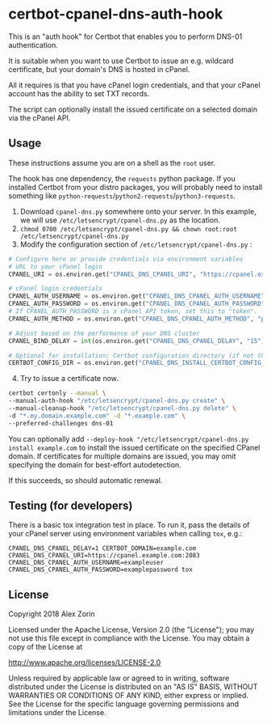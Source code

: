 # certbot-cpanel-dns-auth-hook

This is an "auth hook" for Certbot that enables you to perform DNS-01 authentication.

It is suitable when you want to use Certbot to issue an e.g. wildcard certificate, but your domain's DNS is hosted in cPanel.

All it requires is that you have cPanel login credentials, and that your cPanel account has the ability to set TXT records.

The script can optionally install the issued certificate on a selected domain via the cPanel API.

## Usage

These instructions assume you are on a shell as the `root` user.

The hook has one dependency, the  `requests` python package. If you installed Certbot from your distro packages, you will probably need to
install something like `python-requests`/`python2-requests`/`python3-requests`.

1. Download `cpanel-dns.py` somewhere onto your server. In this example, we will use `/etc/letsencrypt/cpanel-dns.py` as the location.
2. `chmod 0700 /etc/letsencrypt/cpanel-dns.py && chown root:root /etc/letsencrypt/cpanel-dns.py`
3. Modify the configuration section of `/etc/letsencrypt/cpanel-dns.py` :

```python
# Configure here or provide credentials via environment variables
# URL to your cPanel login
CPANEL_URI = os.environ.get("CPANEL_DNS_CPANEL_URI", "https://cpanel.example.com:2083")

# cPanel login credentials
CPANEL_AUTH_USERNAME = os.environ.get("CPANEL_DNS_CPANEL_AUTH_USERNAME", "username")
CPANEL_AUTH_PASSWORD = os.environ.get("CPANEL_DNS_CPANEL_AUTH_PASSWORD", "password")
# If CPANEL_AUTH_PASSWORD is a cPanel API token, set this to "token".
CPANEL_AUTH_METHOD = os.environ.get("CPANEL_DNS_CPANEL_AUTH_METHOD", "password")

# Adjust based on the performance of your DNS cluster
CPANEL_BIND_DELAY = int(os.environ.get("CPANEL_DNS_CPANEL_DELAY", "15"))

# Optional for installation: Certbot configuration directory (if not the default)
CERTBOT_CONFIG_DIR = os.environ.get("CPANEL_DNS_INSTALL_CERTBOT_CONFIG_DIR", "/etc/letsencrypt")
```

4. Try to issue a certificate now.

```bash
certbot certonly --manual \
--manual-auth-hook "/etc/letsencrypt/cpanel-dns.py create" \
--manual-cleanup-hook "/etc/letsencrypt/cpanel-dns.py delete" \
-d "*.my.domain.example.com" -d "*.example.com" \
--preferred-challenges dns-01
```

You can optionally add `--deploy-hook "/etc/letsencrypt/cpanel-dns.py install example.com` to install the issued certificate on the specified CPanel domain. If certificates for multiple domains are issued, you may omit specifying the domain for best-effort autodetection.

If this succeeds, so should automatic renewal.


## Testing (for developers)
There is a basic tox integration test in place. To run it, pass the details of your cPanel server using environment variables when calling `tox`, e.g.:

    CPANEL_DNS_CPANEL_DELAY=1 CERTBOT_DOMAIN=example.com CPANEL_DNS_CPANEL_URI=https://cpanel.example.com:2083 CPANEL_DNS_CPANEL_AUTH_USERNAME=exampleuser CPANEL_DNS_CPANEL_AUTH_PASSWORD=examplepassword tox

## License

Copyright 2018 Alex Zorin

Licensed under the Apache License, Version 2.0 (the "License"); you may not use this file except in compliance with the License. You may obtain a copy of the License at

http://www.apache.org/licenses/LICENSE-2.0

Unless required by applicable law or agreed to in writing, software distributed under the License is distributed on an "AS IS" BASIS, WITHOUT WARRANTIES OR CONDITIONS OF ANY KIND, either express or implied. See the License for the specific language governing permissions and limitations under the License.
